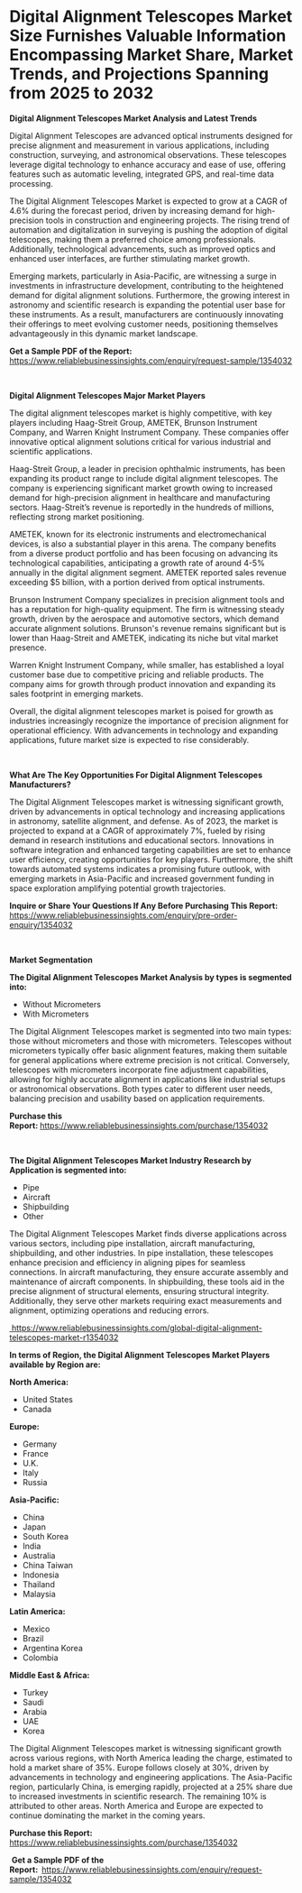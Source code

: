 <p><h1>Digital Alignment Telescopes Market Size Furnishes Valuable Information Encompassing Market Share, Market Trends, and Projections Spanning from 2025 to 2032</h1></p><p><strong>Digital Alignment Telescopes Market Analysis and Latest Trends</strong></p>
<p><p>Digital Alignment Telescopes are advanced optical instruments designed for precise alignment and measurement in various applications, including construction, surveying, and astronomical observations. These telescopes leverage digital technology to enhance accuracy and ease of use, offering features such as automatic leveling, integrated GPS, and real-time data processing.</p><p>The Digital Alignment Telescopes Market is expected to grow at a CAGR of 4.6% during the forecast period, driven by increasing demand for high-precision tools in construction and engineering projects. The rising trend of automation and digitalization in surveying is pushing the adoption of digital telescopes, making them a preferred choice among professionals. Additionally, technological advancements, such as improved optics and enhanced user interfaces, are further stimulating market growth.</p><p>Emerging markets, particularly in Asia-Pacific, are witnessing a surge in investments in infrastructure development, contributing to the heightened demand for digital alignment solutions. Furthermore, the growing interest in astronomy and scientific research is expanding the potential user base for these instruments. As a result, manufacturers are continuously innovating their offerings to meet evolving customer needs, positioning themselves advantageously in this dynamic market landscape.</p></p>
<p><strong>Get a Sample PDF of the Report:&nbsp;</strong> <a href="https://www.reliablebusinessinsights.com/enquiry/request-sample/1354032?utm_campaign=3299&utm_medium=2&utm_source=Github&utm_content=ia&utm_term=12042025&utm_id=digital-alignment-telescopes">https://www.reliablebusinessinsights.com/enquiry/request-sample/1354032</a></p>
<p>&nbsp;</p>
<p><strong>Digital Alignment Telescopes Major Market Players</strong></p>
<p><p>The digital alignment telescopes market is highly competitive, with key players including Haag-Streit Group, AMETEK, Brunson Instrument Company, and Warren Knight Instrument Company. These companies offer innovative optical alignment solutions critical for various industrial and scientific applications.</p><p>Haag-Streit Group, a leader in precision ophthalmic instruments, has been expanding its product range to include digital alignment telescopes. The company is experiencing significant market growth owing to increased demand for high-precision alignment in healthcare and manufacturing sectors. Haag-Streit’s revenue is reportedly in the hundreds of millions, reflecting strong market positioning.</p><p>AMETEK, known for its electronic instruments and electromechanical devices, is also a substantial player in this arena. The company benefits from a diverse product portfolio and has been focusing on advancing its technological capabilities, anticipating a growth rate of around 4-5% annually in the digital alignment segment. AMETEK reported sales revenue exceeding $5 billion, with a portion derived from optical instruments.</p><p>Brunson Instrument Company specializes in precision alignment tools and has a reputation for high-quality equipment. The firm is witnessing steady growth, driven by the aerospace and automotive sectors, which demand accurate alignment solutions. Brunson's revenue remains significant but is lower than Haag-Streit and AMETEK, indicating its niche but vital market presence.</p><p>Warren Knight Instrument Company, while smaller, has established a loyal customer base due to competitive pricing and reliable products. The company aims for growth through product innovation and expanding its sales footprint in emerging markets.</p><p>Overall, the digital alignment telescopes market is poised for growth as industries increasingly recognize the importance of precision alignment for operational efficiency. With advancements in technology and expanding applications, future market size is expected to rise considerably.</p></p>
<p>&nbsp;</p>
<p><strong>What Are The Key Opportunities For Digital Alignment Telescopes Manufacturers?</strong></p>
<p><p>The Digital Alignment Telescopes market is witnessing significant growth, driven by advancements in optical technology and increasing applications in astronomy, satellite alignment, and defense. As of 2023, the market is projected to expand at a CAGR of approximately 7%, fueled by rising demand in research institutions and educational sectors. Innovations in software integration and enhanced targeting capabilities are set to enhance user efficiency, creating opportunities for key players. Furthermore, the shift towards automated systems indicates a promising future outlook, with emerging markets in Asia-Pacific and increased government funding in space exploration amplifying potential growth trajectories.</p></p>
<p><strong>Inquire or Share Your Questions If Any Before Purchasing This Report:</strong> <a href="https://www.reliablebusinessinsights.com/enquiry/pre-order-enquiry/1354032?utm_campaign=3299&utm_medium=2&utm_source=Github&utm_content=ia&utm_term=12042025&utm_id=digital-alignment-telescopes">https://www.reliablebusinessinsights.com/enquiry/pre-order-enquiry/1354032</a></p>
<p>&nbsp;</p>
<p><strong>Market Segmentation</strong></p>
<p><strong>The Digital Alignment Telescopes Market Analysis by types is segmented into:</strong></p>
<p><ul><li>Without Micrometers</li><li>With Micrometers</li></ul></p>
<p><p>The Digital Alignment Telescopes market is segmented into two main types: those without micrometers and those with micrometers. Telescopes without micrometers typically offer basic alignment features, making them suitable for general applications where extreme precision is not critical. Conversely, telescopes with micrometers incorporate fine adjustment capabilities, allowing for highly accurate alignment in applications like industrial setups or astronomical observations. Both types cater to different user needs, balancing precision and usability based on application requirements.</p></p>
<p><strong>Purchase this Report:&nbsp;</strong><a href="https://www.reliablebusinessinsights.com/purchase/1354032?utm_campaign=3299&utm_medium=2&utm_source=Github&utm_content=ia&utm_term=12042025&utm_id=digital-alignment-telescopes">https://www.reliablebusinessinsights.com/purchase/1354032</a></p>
<p>&nbsp;</p>
<p><strong>The Digital Alignment Telescopes Market Industry Research by Application is segmented into:</strong></p>
<p><ul><li>Pipe</li><li>Aircraft</li><li>Shipbuilding</li><li>Other</li></ul></p>
<p><p>The Digital Alignment Telescopes Market finds diverse applications across various sectors, including pipe installation, aircraft manufacturing, shipbuilding, and other industries. In pipe installation, these telescopes enhance precision and efficiency in aligning pipes for seamless connections. In aircraft manufacturing, they ensure accurate assembly and maintenance of aircraft components. In shipbuilding, these tools aid in the precise alignment of structural elements, ensuring structural integrity. Additionally, they serve other markets requiring exact measurements and alignment, optimizing operations and reducing errors.</p></p>
<p><a href="https://www.reliablebusinessinsights.com/global-digital-alignment-telescopes-market-r1354032?utm_campaign=3299&utm_medium=2&utm_source=Github&utm_content=ia&utm_term=12042025&utm_id=digital-alignment-telescopes">&nbsp;https://www.reliablebusinessinsights.com/global-digital-alignment-telescopes-market-r1354032</a></p>
<p><strong>In terms of Region, the Digital Alignment Telescopes Market Players available by Region are:</strong></p>
<p>
    <p> <strong> North America: </strong>
        <ul>
            <li>United States</li>
            <li>Canada</li>
        </ul>
        </p> 
    <p> <strong> Europe: </strong>
        <ul>
            <li>Germany</li>
            <li>France</li>
            <li>U.K.</li>
            <li>Italy</li>
            <li>Russia</li>
        </ul>
        </p> 
    <p> <strong> Asia-Pacific: </strong>
        <ul>
            <li>China</li>
            <li>Japan</li>
            <li>South Korea</li>
            <li>India</li>
            <li>Australia</li>
            <li>China Taiwan</li>
            <li>Indonesia</li>
            <li>Thailand</li>
            <li>Malaysia</li>
        </ul>
        </p> 
    <p> <strong> Latin America: </strong>
        <ul>
            <li>Mexico</li>
            <li>Brazil</li>
            <li>Argentina Korea</li>
            <li>Colombia</li>
        </ul>
        </p> 
    <p> <strong> Middle East & Africa: </strong>
        <ul>
            <li>Turkey</li>
            <li>Saudi</li>
            <li>Arabia</li>
            <li>UAE</li>
            <li>Korea</li>
        </ul>
    </p>
    </p>
<p><p>The Digital Alignment Telescopes market is witnessing significant growth across various regions, with North America leading the charge, estimated to hold a market share of 35%. Europe follows closely at 30%, driven by advancements in technology and engineering applications. The Asia-Pacific region, particularly China, is emerging rapidly, projected at a 25% share due to increased investments in scientific research. The remaining 10% is attributed to other areas. North America and Europe are expected to continue dominating the market in the coming years.</p></p>
<p><strong>Purchase this Report: </strong><a href="https://www.reliablebusinessinsights.com/purchase/1354032?utm_campaign=3299&utm_medium=2&utm_source=Github&utm_content=ia&utm_term=12042025&utm_id=digital-alignment-telescopes">https://www.reliablebusinessinsights.com/purchase/1354032</a></p>
<p>&nbsp;<strong>Get a Sample PDF of the Report:&nbsp;&nbsp;</strong><a href="https://www.reliablebusinessinsights.com/enquiry/request-sample/1354032?utm_campaign=3299&utm_medium=2&utm_source=Github&utm_content=ia&utm_term=12042025&utm_id=digital-alignment-telescopes">https://www.reliablebusinessinsights.com/enquiry/request-sample/1354032</a></p>
<p><strong></strong></p>
<p><p></p><p></p><p></p></p>